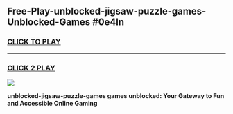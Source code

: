 
## Free-Play-unblocked-jigsaw-puzzle-games-Unblocked-Games #0e4ln
<h3>
<a href="https://news.freeplayer.one?title=unblocked-jigsaw-puzzle-games&ref=8M">CLICK TO PLAY</a></h3>
<hr>

<h3>
<a href="https://news.freeplayer.one?title=unblocked-jigsaw-puzzle-games&ref=8M">CLICK 2 PLAY</a>
  
</h3>

<a href="https://news.freeplayer.one?title=unblocked-jigsaw-puzzle-games&ref=8M"><img src="https://clearcache.store/games.png"></a>


**unblocked-jigsaw-puzzle-games games unblocked: Your Gateway to Fun and Accessible Online Gaming**
